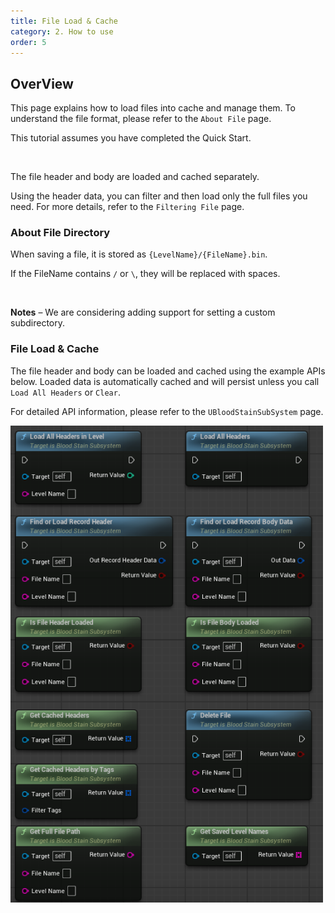 ```yaml
---
title: File Load & Cache
category: 2. How to use
order: 5
---
```



## OverView

This page explains how to load files into cache and manage them.
To understand the file format, please refer to the `About File` page.

This tutorial assumes you have completed the Quick Start.

<br/>

The file header and body are loaded and cached separately.

Using the header data, you can filter and then load only the full files you need.
For more details, refer to the `Filtering File` page.


### About File Directory

When saving a file, it is stored as `{LevelName}/{FileName}.bin`.

If the FileName contains `/` or `\`, they will be replaced with spaces.

<br/> 

**Notes** – We are considering adding support for setting a custom subdirectory.


### File Load & Cache

The file header and body can be loaded and cached using the example APIs below.
Loaded data is automatically cached and will persist unless you call `Load All Headers` or `Clear`.

For detailed API information, please refer to the `UBloodStainSubSystem` page.


<img src="../../images/HowToUse/File Load&Cache/Functions.png" width="500" />